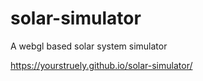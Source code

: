 # solar-simulator
 A webgl based solar system simulator
 
 https://yourstruely.github.io/solar-simulator/
